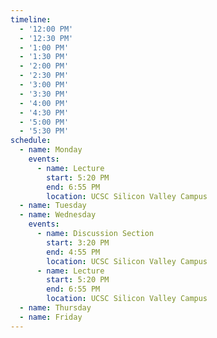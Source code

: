 ```yaml
---
timeline:
  - '12:00 PM'
  - '12:30 PM'
  - '1:00 PM'
  - '1:30 PM'
  - '2:00 PM'
  - '2:30 PM'
  - '3:00 PM'
  - '3:30 PM'
  - '4:00 PM'
  - '4:30 PM'
  - '5:00 PM'
  - '5:30 PM'
schedule:
  - name: Monday
    events:
      - name: Lecture
        start: 5:20 PM
        end: 6:55 PM
        location: UCSC Silicon Valley Campus
  - name: Tuesday
  - name: Wednesday
    events:
      - name: Discussion Section
        start: 3:20 PM
        end: 4:55 PM
        location: UCSC Silicon Valley Campus
      - name: Lecture
        start: 5:20 PM
        end: 6:55 PM
        location: UCSC Silicon Valley Campus
  - name: Thursday
  - name: Friday
---
```


